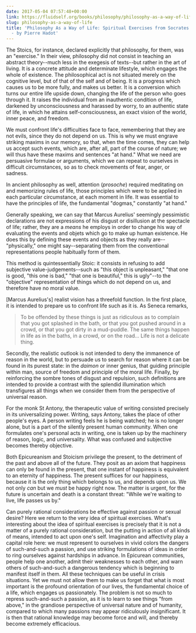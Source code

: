 ```yaml
---
date: 2017-05-04 07:57:48+00:00
link: https://fluidself.org/books/philosophy/philosophy-as-a-way-of-life
slug: philosophy-as-a-way-of-life
title: 'Philosophy As a Way of Life: Spiritual Exercises from Socrates to Foucault
  - by Pierre Hadot'
---
```


The Stoics, for instance, declared explicitly that philosophy, for them, was an "exercise." In their view, philosophy did not consist in teaching an abstract theory--much less in the exegesis of texts--but rather in the art of living. It is a concrete attitude and determinate lifestyle, which engages the whole of existence. The philosophical act is not situated merely on the cognitive level, but of that of the self and of being. It is a progress which causes us to be more fully, and makes us better. It is a conversion which turns our entire life upside down, changing the life of the person who goes through it. It raises the individual from an inauthentic condition of life, darkened by unconsciousness and harassed by worry, to an authentic state of life, in which he attains self-consciousness, an exact vision of the world, inner peace, and freedom.

We must confront life's difficulties face to face, remembering that they are not evils, since they do not depend on us. This is why we must engrave striking maxims in our memory, so that, when the time comes, they can help us accept such events, which are, after all, part of the course of nature; we will thus have these maxims and sentences "at hand." What we need are persuasive formulae or arguments, which we can repeat to ourselves in difficult circumstances, so as to check movements of fear, anger, or sadness.

In ancient philosophy as well, attention (_prosoche_) required meditating on and memorizing rules of life, those principles which were to be applied in each particular circumstance, at each moment in life. It was essential to have the principles of life, the fundamental "dogmas," constantly "at hand."

Generally speaking, we can say that Marcus Aurelius' seemingly pessimistic declarations are not expressions of his disgust or disillusion at the spectacle of life; rather, they are a _means_ he employs in order to change his way of evaluating the events and objets which go to make up human existence. He does this by defining these events and objects as they really are--"physically," one might say--separating them from the conventional representations people habitually form of them.

This method is quintessentially Stoic: it consists in refusing to add subjective value-judgements--such as "this object is unpleasant," "that one is good, "this one is bad," "that one is beautiful," this is ugly"--to the "objective" representation of things which do not depend on us, and therefore have no moral value.

[Marcus Aurelius's] realist vision has a threefold function. In the first place, it is intended to prepare us to confront life such as it is. As Seneca remarks,

> To be offended by these things is just as ridiculous as to complain that you got splashed in the bath, or that you got pushed around in a crowd, or that you got dirty in a mud-puddle. The same things happen in life as in the baths, in a crowd, or on the road… Life is not a delicate thing.

Secondly, the realistic outlook is not intended to deny the immanence of reason in the world, but to persuade us to search for reason where it can be found in its purest state: in the _daimon_ or inner genius, that guiding principle within man, source of freedom and principle of the moral life. Finally, by reinforcing the sombre tones of disgust and repulsion, such definitions are intended to provide a contrast with the splendid illumination which transfigures all things when we consider them from the perspective of universal reason.

For the monk St Antony, the therapeutic value of writing consisted precisely in its universalizing power. Writing, says Antony, takes the place of other people's eyes. A person writing feels he is being watched; he is no longer alone, but is a part of the silently present human community. When one formulates one's personal acts in writing, one is taken up by the machinery of reason, logic, and universality. What was confused and subjective becomes thereby objective.

Both Epicureanism and Stoicism privilege the present, to the detriment of the past and above all of the future. They posit as an axiom that happiness can only be found in the present, that one instant of happiness is equivalent to an eternity of happiness. The present suffices for our happiness, because it is the only thing which belongs to us, and depends upon us. We not only _can_ but we _must_ be happy right now. The matter is urgent, for the future is uncertain and death is a constant threat: "While we're waiting to live, life passes us by."

Can purely rational considerations be effective against passion or sexual desire? Here we return to the very idea of spiritual exercises. What's interesting about the idea of spiritual exercises is precisely that it is not a matter of a purely rational consideration, but the putting in action of all kinds of means, intended to act upon one's self. Imagination and affectivity play a capital role here: we must represent to ourselves in vivid colors the dangers of such-and-such a passion, and use striking formulations of ideas in order to ring ourselves against hardships in advance. In Epicurean communities, people help one another, admit their weaknesses to each other, and warn others of such-and-such a dangerous tendency which is beginning to manifest itself in them. All these techniques can be useful in crisis situations. Yet we must not allow them to make us forget that what is most important is the profound orientation of our lives, the fundamental choice of a life, which engages us passionately. The problem is not so much to repress such-and-such a passion, as it is to learn to see things "from above," in the grandiose perspective of universal nature and of humanity, compared to which many passions may appear ridiculously insignificant. It is then that rational knowledge may become force and will, and thereby become extremely efficacious.
